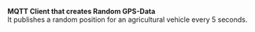 **MQTT Client that creates Random GPS-Data**<br>
It publishes a random position for an agricultural vehicle every 5 seconds.
